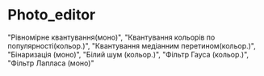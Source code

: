 # Photo_editor
"Рівномірне квантування(моно)",
"Квантування кольорів по популярності(кольор.)",
"Квантування медіанним перетином(кольор.)",
"Бінаризація (моно)",
"Білий шум (кольор.)",
"Фільтр Гауса (кольор.)",
"Фільтр Лапласа (моно)"
